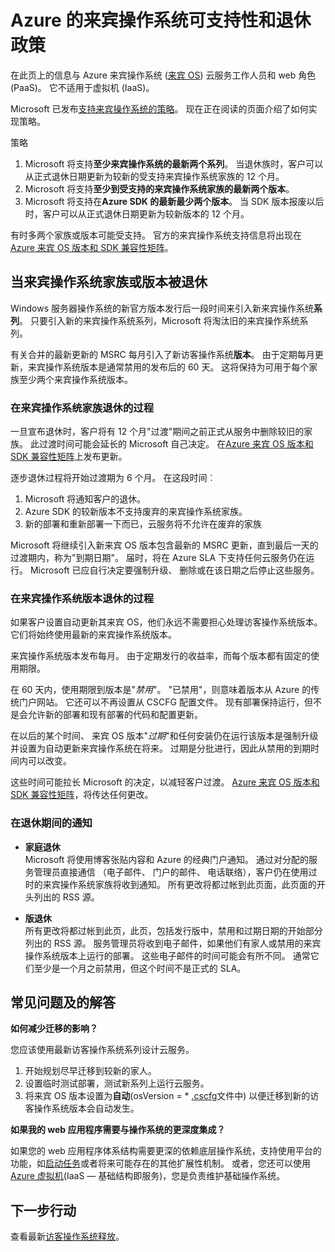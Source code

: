 <properties 
   pageTitle="Azure 来宾操作系统可支持性和退休政策指南 |Microsoft Azure" 
   description="提供有关哪些 Microsoft 支持作为方面到 Azure 来宾操作系统使用云服务的信息。" 
   services="cloud-services" 
   documentationCenter="na" 
   authors="raiye" 
   manager="timlt" 
   editor=""/>

<tags
   ms.service="cloud-services"
   ms.devlang="na"
   ms.topic="article"
   ms.tgt_pltfrm="na"
   ms.workload="tbd" 
   ms.date="10/24/2016"
   ms.author="raiye"/>

# <a name="azure-guest-os-supportability-and-retirement-policy"></a>Azure 的来宾操作系统可支持性和退休政策
在此页上的信息与 Azure 来宾操作系统 ([来宾 OS](cloud-services-guestos-update-matrix.md)) 云服务工作人员和 web 角色 (PaaS)。 它不适用于虚拟机 (IaaS)。 

Microsoft 已发布[支持来宾操作系统的策略](http://support.microsoft.com/gp/azure-cloud-lifecycle-faq)。 现在正在阅读的页面介绍了如何实现策略。

策略 

1. Microsoft 将支持**至少来宾操作系统的最新两个系列**。 当退休族时，客户可以从正式退休日期更新为较新的受支持来宾操作系统家族的 12 个月。
2. Microsoft 将支持**至少到受支持的来宾操作系统家族的最新两个版本**。 
3. Microsoft 将支持在**Azure SDK 的最新最少两个版本**。 当 SDK 版本报废以后时，客户可以从正式退休日期更新为较新版本的 12 个月。 

有时多两个家族或版本可能受支持。 官方的来宾操作系统支持信息将出现在[Azure 来宾 OS 版本和 SDK 兼容性矩阵](cloud-services-guestos-update-matrix.md)。


## <a name="when-a-guest-os-family-or-version-is-retired"></a>当来宾操作系统家族或版本被退休 


Windows 服务器操作系统的新官方版本发行后一段时间来引入新来宾操作系统**系列**。 只要引入新的来宾操作系统系列，Microsoft 将淘汰旧的来宾操作系统系列。 

有关合并的最新更新的 MSRC 每月引入了新访客操作系统**版本**。 由于定期每月更新，来宾操作系统版本是通常禁用的发布后的 60 天。 这将保持为可用于每个家族至少两个来宾操作系统版本。 

### <a name="process-during-a-guest-os-family-retirement"></a>在来宾操作系统家族退休的过程 


一旦宣布退休时，客户将有 12 个月"过渡"期间之前正式从服务中删除较旧的家族。 此过渡时间可能会延长的 Microsoft 自己决定。 在[Azure 来宾 OS 版本和 SDK 兼容性矩阵](cloud-services-guestos-update-matrix.md)上发布更新。

逐步退休过程将开始过渡期为 6 个月。 在这段时间︰

1. Microsoft 将通知客户的退休。 
2. Azure SDK 的较新版本不支持废弃的来宾操作系统家族。
3. 新的部署和重新部署一下而已，云服务将不允许在废弃的家族

Microsoft 将继续引入新来宾 OS 版本包含最新的 MSRC 更新，直到最后一天的过渡期内，称为"到期日期"。 届时，将在 Azure SLA 下支持任何云服务仍在运行。 Microsoft 已应自行决定要强制升级、 删除或在该日期之后停止这些服务。



### <a name="process-during-a-guest-os-version-retirement"></a>在来宾操作系统版本退休的过程 
如果客户设置自动更新其来宾 OS，他们永远不需要担心处理访客操作系统版本。 它们将始终使用最新的来宾操作系统版本。

来宾操作系统版本发布每月。 由于定期发行的收益率，而每个版本都有固定的使用期限。

在 60 天内，使用期限到版本是"*禁用*"。 "已禁用"，则意味着版本从 Azure 的传统门户网站。 它还可以不再设置从 CSCFG 配置文件。 现有部署保持运行，但不是会允许新的部署和现有部署的代码和配置更新。 

在以后的某个时间、 来宾 OS 版本"*过期*"和任何安装仍在运行该版本是强制升级并设置为自动更新来宾操作系统在将来。 过期是分批进行，因此从禁用的到期时间内可以改变。 

这些时间可能拉长 Microsoft 的决定，以减轻客户过渡。 [Azure 来宾 OS 版本和 SDK 兼容性矩阵](cloud-services-guestos-update-matrix.md)，将传达任何更改。



### <a name="notifications-during-retirement"></a>在退休期间的通知 

* **家庭退休** <br>Microsoft 将使用博客张贴内容和 Azure 的经典门户通知。 通过对分配的服务管理员直接通信 （电子邮件、 门户的邮件、 电话联络），客户仍在使用过时的来宾操作系统家族将收到通知。 所有更改将都过帐到此页面，此页面的开头列出的 RSS 源。 


* **版退休** <br>所有更改将都过帐到此页，此页，包括发行版中，禁用和过期日期的开始部分列出的 RSS 源。 服务管理员将收到电子邮件，如果他们有家人或禁用的来宾操作系统版本上运行的部署。 这些电子邮件的时间可能会有所不同。 通常它们至少是一个月之前禁用，但这个时间不是正式的 SLA。 


## <a name="frequently-asked-questions"></a>常见问题及的解答

**如何减少迁移的影响？**

您应该使用最新访客操作系统系列设计云服务。 

1. 开始规划尽早迁移到较新的家人。 
2. 设置临时测试部署，测试新系列上运行云服务。 
3. 将来宾 OS 版本设置为**自动**(osVersion = * [.cscfg](cloud-services-model-and-package.md#cscfg)文件中) 以便迁移到新的访客操作系统版本会自动发生。

**如果我的 web 应用程序需要与操作系统的更深度集成？**

如果您的 web 应用程序体系结构需要更深的依赖底层操作系统，支持使用平台的功能，如[启动任务](cloud-services-startup-tasks.md)或者将来可能存在的其他扩展性机制。 或者，您还可以使用[Azure 虚拟机](https://azure.microsoft.com/documentation/scenarios/virtual-machines/)(IaaS — 基础结构即服务)，您是负责维护基础操作系统。
 
## <a name="next-steps"></a>下一步行动
查看最新[访客操作系统释放](cloud-services-guestos-update-matrix.md)。
